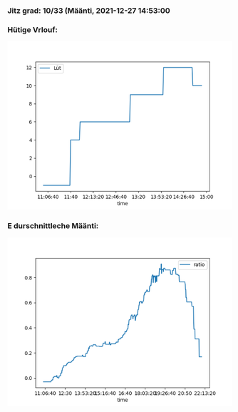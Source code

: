 ### Jitz grad: 10/33 (Määnti, 2021-12-27 14:53:00

### Hütige Vrlouf:
![Graph](Today.png)

### E durschnittleche Määnti:
![Graph](Määnti.png)